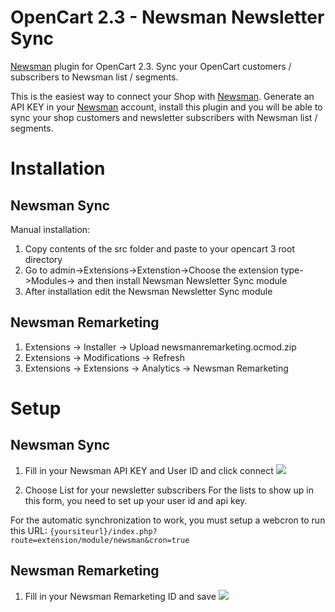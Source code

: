 # OpenCart 2.3 - Newsman Newsletter Sync
[Newsman](https://www.newsmanapp.com) plugin for OpenCart 2.3. Sync your OpenCart customers / subscribers to Newsman list / segments.

This is the easiest way to connect your Shop with [Newsman](https://www.newsmanapp.com).
Generate an API KEY in your [Newsman](https://www.newsmanapp.com) account, install this plugin and you will be able to sync your shop customers and newsletter subscribers with Newsman list / segments.

# Installation

## Newsman Sync

Manual installation:
1.  Copy contents of the src folder and paste to your opencart 3 root directory
2.  Go to admin->Extensions->Extenstion->Choose the extension type->Modules-> and then install Newsman Newsletter Sync module
3.  After installation edit the Newsman Newsletter Sync module

## Newsman Remarketing

1. Extensions -> Installer -> Upload newsmanremarketing.ocmod.zip
2. Extensions -> Modifications -> Refresh
3. Extensions -> Extensions -> Analytics -> Newsman Remarketing

# Setup

## Newsman Sync

1. Fill in your Newsman API KEY and User ID and click connect
![](https://raw.githubusercontent.com/Newsman/OpenCart2.3-Newsman/master/assets/api-setup-screen-opencart23.png.png)

2. Choose List for your newsletter subscribers
For the lists to show up in this form, you need to set up your user id and api key.

For the automatic synchronization to work, you must setup a webcron to run this URL:
`{yoursiteurl}/index.php?route=extension/module/newsman&cron=true`

## Newsman Remarketing

1. Fill in your Newsman Remarketing ID and save
![](https://raw.githubusercontent.com/Newsman/OpenCart2.3-Newsman/master/assets/nr1.png)
